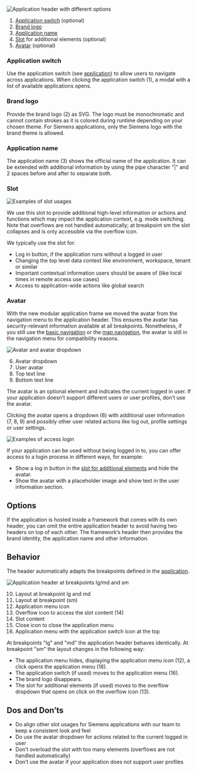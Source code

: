 ![Application header with different options](https://www.figma.com/design/wEptRgAezDU1z80Cn3eZ0o/iX-Pattern-Illustrations?type=design&node-id=1634-56424&mode=design&t=4XzscFw57dE7McUX-11)

1. [Application switch](#application-switch) (optional)
2. [Brand logo](#brand-logo)
3. [Application name](#application-name)
4. [Slot](#slot) for additional elements (optional)
5. [Avatar](#avatar) (optional)


### Application switch
Use the application switch (see [application](./application.md)) to allow users to navigate across applications. When clicking the application switch (1), a modal with a list of available applications opens.


### Brand logo
Provide the brand logo (2) as SVG. The logo must be monochromatic and cannot contain strokes as it is colored during runtime depending on your chosen theme.
For Siemens applications, only the Siemens logo with the brand theme is allowed.


### Application name
The application name (3) shows the official name of the application. It can be extended with additional information by using the pipe character "|" and 2 spaces before and after to separate both.


### Slot

![Examples of slot usages](https://www.figma.com/design/wEptRgAezDU1z80Cn3eZ0o/iX-Pattern-Illustrations?type=design&node-id=1679-19526&mode=design&t=UPXhDWuRHtygtfFI-11)

We use this slot to provide additional high-level information or actions and functions which may impact the application context, e.g. mode switching. Note that overflows are not handled automatically; at breakpoint sm the slot collapses and is only accessible via the overflow icon.

We typically use the slot for:
- Log in button, if the application runs without a logged in user
- Changing the top level data context like environment, workspace, tenant or similar
- Important contextual information users should be aware of (like local times in remote access use cases)
- Access to application-wide actions like global search  



### Avatar

With the new modular application frame we moved the avatar from the navigation menu to the application header. This ensures the avatar has security-relevant information available at all breakpoints. Nonetheless, if you still use the [basic navigation](./basic-navigation.md) or the [map navigation](./map-navigation.md), the avatar is still in the navigation menu for compatibility reasons.

![Avatar and avatar dropdown](https://www.figma.com/design/wEptRgAezDU1z80Cn3eZ0o/iX-Pattern-Illustrations?type=design&node-id=1635-60462&mode=design&t=UPXhDWuRHtygtfFI-11)

6. Avatar dropdown
7. User avatar
8. Top text line
9. Bottom text line

The avatar is an optional element and indicates the current logged in user. If your application doesn’t support different users or user profiles, don’t use the avatar.  

Clicking the avatar opens a dropdown (6) with additional user information (7, 8, 9) and possibly other user related actions like log out, profile settings or user settings.

![Examples of access login](https://www.figma.com/design/wEptRgAezDU1z80Cn3eZ0o/iX-Pattern-Illustrations?type=design&node-id=1636-62468&mode=design&t=4XzscFw57dE7McUX-11)

If your application can be used without being logged in to, you can offer access to a login process in different ways, for example:
- Show a log in button in the [slot for additional elements](#slot) and hide the avatar.
- Show the avatar with a placeholder image and show text in the user information section.

## Options

If the application is hosted inside a framework that comes with its own header, you can omit the entire application header to avoid having two headers on top of each other. The framework’s header then provides the brand identity, the application name and other information.

## Behavior

The header automatically adapts the breakpoints defined in the [application](./application.md).

![Application header at breakpoints lg/md and sm](https://www.figma.com/design/wEptRgAezDU1z80Cn3eZ0o/iX-Pattern-Illustrations?type=design&node-id=1636-62980&mode=design&t=4XzscFw57dE7McUX-11)

10. Layout at breakpoint lg and md
11. Layout at breakpoint (sm) 
12. Application menu icon
13. Overflow icon to access the slot content (14)
14. Slot content
15. Close icon to close the application menu
16. Application menu with the application switch icon at the top

At breakpoints "lg" and "md" the application header behaves identically. At breakpoint "sm" the layout changes in the following way: 

- The application menu hides, displaying the application menu icon (12), a click opens the application menu (16).
- The application switch (if used) moves to the application menu (16).
- The brand logo disappears.
- The slot for additional elements (if used) moves to the overflow dropdown that opens on click on the overflow icon (13).


## Dos and Don’ts
- Do align other slot usages for Siemens applications with our team to keep a consistent look and feel
- Do use the avatar dropdown for actions related to the current logged in user
- Don’t overload the slot with too many elements (overflows are not handled automatically)
- Don’t use the avatar if your application does not support user profiles
